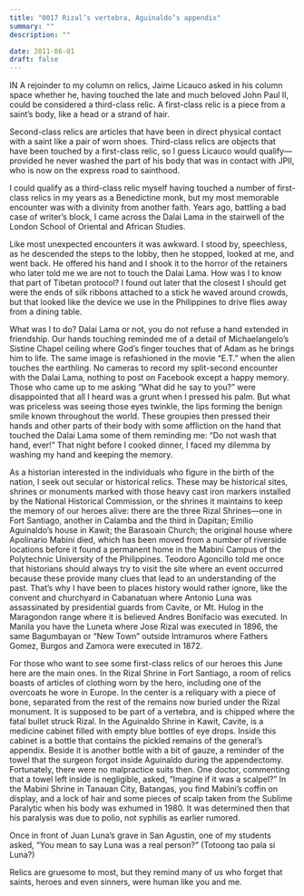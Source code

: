 ```yaml
---
title: "0017 Rizal’s vertebra, Aguinaldo’s appendix"
summary: ""
description: ""

date: 2011-06-01
draft: false
---
```


IN A rejoinder to my column on relics, Jaime Licauco asked in his column space whether he, having touched the late and much beloved John Paul II, could be considered a third-class relic. A first-class relic is a piece from a saint’s body, like a head or a strand of hair.

Second-class relics are articles that have been in direct physical contact with a saint like a pair of worn shoes. Third-class relics are objects that have been touched by a first-class relic, so I guess Licauco would qualify—provided he never washed the part of his body that was in contact with JPII, who is now on the express road to sainthood.

I could qualify as a third-class relic myself having touched a number of first-class relics in my years as a Benedictine monk, but my most memorable encounter was with a divinity from another faith. Years ago, battling a bad case of writer’s block, I came across the Dalai Lama in the stairwell of the London School of Oriental and African Studies.

Like most unexpected encounters it was awkward. I stood by, speechless, as he descended the steps to the lobby, then he stopped, looked at me, and went back. He offered his hand and I shook it to the horror of the retainers who later told me we are not to touch the Dalai Lama. How was I to know that part of Tibetan protocol? I found out later that the closest I should get were the ends of silk ribbons attached to a stick he waved around crowds, but that looked like the device we use in the Philippines to drive flies away from a dining table.

What was I to do? Dalai Lama or not, you do not refuse a hand extended in friendship. Our hands touching reminded me of a detail of Michaelangelo’s Sistine Chapel ceiling where God’s finger touches that of Adam as he brings him to life. The same image is refashioned in the movie “E.T.” when the alien touches the earthling. No cameras to record my split-second encounter with the Dalai Lama, nothing to post on Facebook except a happy memory. Those who came up to me asking “What did he say to you?” were disappointed that all I heard was a grunt when I pressed his palm. But what was priceless was seeing those eyes twinkle, the lips forming the benign smile known throughout the world. These groupies then pressed their hands and other parts of their body with some affliction on the hand that touched the Dalai Lama some of them reminding me: “Do not wash that hand, ever!” That night before I cooked dinner, I faced my dilemma by washing my hand and keeping the memory.

As a historian interested in the individuals who figure in the birth of the nation, I seek out secular or historical relics. These may be historical sites, shrines or monuments marked with those heavy cast iron markers installed by the National Historical Commission, or the shrines it maintains to keep the memory of our heroes alive: there are the three Rizal Shrines—one in Fort Santiago, another in Calamba and the third in Dapitan; Emilio Aguinaldo’s house in Kawit; the Barasoain Church; the original house where Apolinario Mabini died, which has been moved from a number of riverside locations before it found a permanent home in the Mabini Campus of the Polytechnic University of the Philippines. Teodoro Agoncillo told me once that historians should always try to visit the site where an event occurred because these provide many clues that lead to an understanding of the past. That’s why I have been to places history would rather ignore, like the convent and churchyard in Cabanatuan where Antonio Luna was assassinated by presidential guards from Cavite, or Mt. Hulog in the Maragondon range where it is believed Andres Bonifacio was executed. In Manila you have the Luneta where Jose Rizal was executed in 1896, the same Bagumbayan or “New Town” outside Intramuros where Fathers Gomez, Burgos and Zamora were executed in 1872.

For those who want to see some first-class relics of our heroes this June here are the main ones. In the Rizal Shrine in Fort Santiago, a room of relics boasts of articles of clothing worn by the hero, including one of the overcoats he wore in Europe. In the center is a reliquary with a piece of bone, separated from the rest of the remains now buried under the Rizal monument. It is supposed to be part of a vertebra, and is chipped where the fatal bullet struck Rizal. In the Aguinaldo Shrine in Kawit, Cavite, is a medicine cabinet filled with empty blue bottles of eye drops. Inside this cabinet is a bottle that contains the pickled remains of the general’s appendix. Beside it is another bottle with a bit of gauze, a reminder of the towel that the surgeon forgot inside Aguinaldo during the appendectomy. Fortunately, there were no malpractice suits then. One doctor, commenting that a towel left inside is negligible, asked, “Imagine if it was a scalpel?” In the Mabini Shrine in Tanauan City, Batangas, you find Mabini’s coffin on display, and a lock of hair and some pieces of scalp taken from the Sublime Paralytic when his body was exhumed in 1980. It was determined then that his paralysis was due to polio, not syphilis as earlier rumored.

Once in front of Juan Luna’s grave in San Agustin, one of my students asked, “You mean to say Luna was a real person?” (Totoong tao pala si Luna?)

Relics are gruesome to most, but they remind many of us who forget that saints, heroes and even sinners, were human like you and me.
